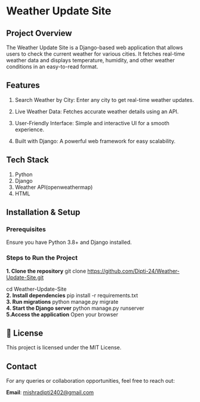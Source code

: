 # Weather Update Site

## Project Overview

The Weather Update Site is a Django-based web application that allows users to check the current weather for various cities. It fetches real-time weather data and displays temperature, humidity, and other weather conditions in an easy-to-read format.

## Features

1. Search Weather by City: Enter any city to get real-time weather updates.
   
2. Live Weather Data: Fetches accurate weather details using an API.
   
3. User-Friendly Interface: Simple and interactive UI for a smooth experience.
   
4. Built with Django: A powerful web framework for easy scalability.

## Tech Stack
1. Python
2. Django
3. Weather API(openweathermap)
4. HTML
   

## Installation & Setup

### Prerequisites

Ensure you have Python 3.8+ and Django installed.

### Steps to Run the Project
**1. Clone the repository**
git clone https://github.com/Dipti-24/Weather-Update-Site.git  

cd Weather-Update-Site  
**2. Install dependencies**
pip install -r requirements.txt  
**3. Run migrations**
python manage.py migrate  
**4. Start the Django server**
python manage.py runserver  
**5.Access the application**
Open your browser 


## 🔗 License
This project is licensed under the MIT License.

## Contact
For any queries or collaboration opportunities, feel free to reach out:

**Email**: mishradipti2402@gmail.com


 
